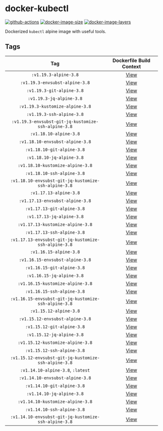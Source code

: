 # docker-kubectl

[![github-actions](https://github.com/theohbrothers/docker-kubectl/workflows/ci-master-pr/badge.svg)](https://github.com/theohbrothers/docker-kubectl/actions)
[![docker-image-size](https://img.shields.io/microbadger/image-size/theohbrothers/docker-kubectl/latest)](https://hub.docker.com/r/theohbrothers/docker-kubectl)
[![docker-image-layers](https://img.shields.io/microbadger/layers/theohbrothers/docker-kubectl/latest)](https://hub.docker.com/r/theohbrothers/docker-kubectl)

Dockerized `kubectl` alpine image with useful tools.

## Tags

| Tag | Dockerfile Build Context |
|:-------:|:---------:|
| `:v1.19.3-alpine-3.8` | [View](variants/v1.19.3-alpine-3.8 ) |
| `:v1.19.3-envsubst-alpine-3.8` | [View](variants/v1.19.3-envsubst-alpine-3.8 ) |
| `:v1.19.3-git-alpine-3.8` | [View](variants/v1.19.3-git-alpine-3.8 ) |
| `:v1.19.3-jq-alpine-3.8` | [View](variants/v1.19.3-jq-alpine-3.8 ) |
| `:v1.19.3-kustomize-alpine-3.8` | [View](variants/v1.19.3-kustomize-alpine-3.8 ) |
| `:v1.19.3-ssh-alpine-3.8` | [View](variants/v1.19.3-ssh-alpine-3.8 ) |
| `:v1.19.3-envsubst-git-jq-kustomize-ssh-alpine-3.8` | [View](variants/v1.19.3-envsubst-git-jq-kustomize-ssh-alpine-3.8 ) |
| `:v1.18.10-alpine-3.8` | [View](variants/v1.18.10-alpine-3.8 ) |
| `:v1.18.10-envsubst-alpine-3.8` | [View](variants/v1.18.10-envsubst-alpine-3.8 ) |
| `:v1.18.10-git-alpine-3.8` | [View](variants/v1.18.10-git-alpine-3.8 ) |
| `:v1.18.10-jq-alpine-3.8` | [View](variants/v1.18.10-jq-alpine-3.8 ) |
| `:v1.18.10-kustomize-alpine-3.8` | [View](variants/v1.18.10-kustomize-alpine-3.8 ) |
| `:v1.18.10-ssh-alpine-3.8` | [View](variants/v1.18.10-ssh-alpine-3.8 ) |
| `:v1.18.10-envsubst-git-jq-kustomize-ssh-alpine-3.8` | [View](variants/v1.18.10-envsubst-git-jq-kustomize-ssh-alpine-3.8 ) |
| `:v1.17.13-alpine-3.8` | [View](variants/v1.17.13-alpine-3.8 ) |
| `:v1.17.13-envsubst-alpine-3.8` | [View](variants/v1.17.13-envsubst-alpine-3.8 ) |
| `:v1.17.13-git-alpine-3.8` | [View](variants/v1.17.13-git-alpine-3.8 ) |
| `:v1.17.13-jq-alpine-3.8` | [View](variants/v1.17.13-jq-alpine-3.8 ) |
| `:v1.17.13-kustomize-alpine-3.8` | [View](variants/v1.17.13-kustomize-alpine-3.8 ) |
| `:v1.17.13-ssh-alpine-3.8` | [View](variants/v1.17.13-ssh-alpine-3.8 ) |
| `:v1.17.13-envsubst-git-jq-kustomize-ssh-alpine-3.8` | [View](variants/v1.17.13-envsubst-git-jq-kustomize-ssh-alpine-3.8 ) |
| `:v1.16.15-alpine-3.8` | [View](variants/v1.16.15-alpine-3.8 ) |
| `:v1.16.15-envsubst-alpine-3.8` | [View](variants/v1.16.15-envsubst-alpine-3.8 ) |
| `:v1.16.15-git-alpine-3.8` | [View](variants/v1.16.15-git-alpine-3.8 ) |
| `:v1.16.15-jq-alpine-3.8` | [View](variants/v1.16.15-jq-alpine-3.8 ) |
| `:v1.16.15-kustomize-alpine-3.8` | [View](variants/v1.16.15-kustomize-alpine-3.8 ) |
| `:v1.16.15-ssh-alpine-3.8` | [View](variants/v1.16.15-ssh-alpine-3.8 ) |
| `:v1.16.15-envsubst-git-jq-kustomize-ssh-alpine-3.8` | [View](variants/v1.16.15-envsubst-git-jq-kustomize-ssh-alpine-3.8 ) |
| `:v1.15.12-alpine-3.8` | [View](variants/v1.15.12-alpine-3.8 ) |
| `:v1.15.12-envsubst-alpine-3.8` | [View](variants/v1.15.12-envsubst-alpine-3.8 ) |
| `:v1.15.12-git-alpine-3.8` | [View](variants/v1.15.12-git-alpine-3.8 ) |
| `:v1.15.12-jq-alpine-3.8` | [View](variants/v1.15.12-jq-alpine-3.8 ) |
| `:v1.15.12-kustomize-alpine-3.8` | [View](variants/v1.15.12-kustomize-alpine-3.8 ) |
| `:v1.15.12-ssh-alpine-3.8` | [View](variants/v1.15.12-ssh-alpine-3.8 ) |
| `:v1.15.12-envsubst-git-jq-kustomize-ssh-alpine-3.8` | [View](variants/v1.15.12-envsubst-git-jq-kustomize-ssh-alpine-3.8 ) |
| `:v1.14.10-alpine-3.8`, `:latest` | [View](variants/v1.14.10-alpine-3.8 ) |
| `:v1.14.10-envsubst-alpine-3.8` | [View](variants/v1.14.10-envsubst-alpine-3.8 ) |
| `:v1.14.10-git-alpine-3.8` | [View](variants/v1.14.10-git-alpine-3.8 ) |
| `:v1.14.10-jq-alpine-3.8` | [View](variants/v1.14.10-jq-alpine-3.8 ) |
| `:v1.14.10-kustomize-alpine-3.8` | [View](variants/v1.14.10-kustomize-alpine-3.8 ) |
| `:v1.14.10-ssh-alpine-3.8` | [View](variants/v1.14.10-ssh-alpine-3.8 ) |
| `:v1.14.10-envsubst-git-jq-kustomize-ssh-alpine-3.8` | [View](variants/v1.14.10-envsubst-git-jq-kustomize-ssh-alpine-3.8 ) |

